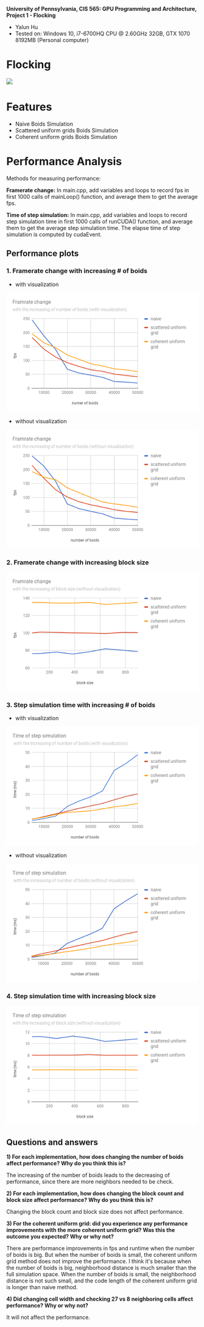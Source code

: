 **University of Pennsylvania, CIS 565: GPU Programming and Architecture,
Project 1 - Flocking**

* Yalun Hu
* Tested on: Windows 10, i7-6700HQ CPU @ 2.60GHz 32GB, GTX 1070 8192MB (Personal computer)

# Flocking

![](images/flock.gif)

# Features

* Naive Boids Simulation
* Scattered uniform grids Boids Simulation
* Coherent uniform grids Boids Simulation

# Performance Analysis

Methods for measuring performance:

**Framerate change:**
In main.cpp, add variables and loops to record fps in first 1000 calls of mainLoop() function, and average them to get the average fps.

**Time of step simulation:**
In main.cpp, add variables and loops to record step simulation time in first 1000 calls of runCUDA() function, and average them to get the average step simulation time.
The elapse time of step simulation is computed by cudaEvent.

## Performance plots

### 1. Framerate change with increasing # of boids

* with visualization

<p align="center">
  <img src="images/fps-boids-visual.png">
</p>

* without visualization

<p align="center">
  <img src="images/fps-boids-nonvisual.png">
</p>

### 2. Framerate change with increasing block size

<p align="center">
  <img src="images/fps-block-nonvisual.png">
</p>

### 3. Step simulation time with increasing # of boids

* with visualization

<p align="center">
  <img src="images/time-boids-visual.png">
</p>

* without visualization

<p align="center">
  <img src="images/time-boids-nonvisual.png">
</p>

### 4. Step simulation time with increasing block size

<p align="center">
  <img src="images/time-block-nonvisual.png">
</p>

## Questions and answers

**1) For each implementation, how does changing the number of boids affect performance? Why do you think this is?**

The increasing of the number of boids leads to the decreasing of performance, since there are more neighbors needed to be check.

**2) For each implementation, how does changing the block count and block size affect performance? Why do you think this is?**

Changing the block count and block size does not affect performance.

**3) For the coherent uniform grid: did you experience any performance improvements with the more coherent uniform grid? Was this the outcome you expected? Why or why not?**

There are performance improvements in fps and runtime when the number of boids is big. But when the number of boids is small, the coherent uniform grid method does not improve the performance.
I think it's because when the number of boids is big, neighborhood distance is much smaller than the full simulation space. When the number of boids is small, the neighborhood distance is not such small, and the code length of the coherent uniform grid is longer than naive method.

**4) Did changing cell width and checking 27 vs 8 neighboring cells affect performance? Why or why not?**

It will not affect the performance.
